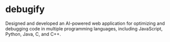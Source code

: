 # debugify
Designed and developed an AI-powered web application for optimizing and debugging code in multiple programming languages, including JavaScript, Python, Java, C, and C++.

